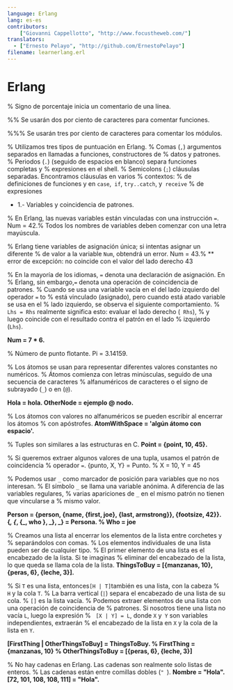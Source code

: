 ```yaml
---
language: Erlang
lang: es-es
contributors:
    ["Giovanni Cappellotto", "http://www.focustheweb.com/"]
translators:
  - ["Ernesto Pelayo", "http://github.com/ErnestoPelayo"]
filename: learnerlang.erl
---
```

Erlang
======

% Signo de porcentaje inicia un comentario de una línea.

%% Se usarán dos por ciento de caracteres para comentar funciones.

%%% Se usarán tres por ciento de caracteres para comentar los módulos.

% Utilizamos tres tipos de puntuación en Erlang.
% Comas (`,`) argumentos separados en llamadas a funciones, constructores de
% datos y patrones.
% Periodos (`.`) (seguido de espacios en blanco) separa funciones completas y
% expresiones en el shell.
% Semicolons (`;`) cláusulas separadas. Encontramos cláusulas en varios
% contextos:
% de definiciones de funciones y en `case`,` if`, `try..catch`, y` receive`
% de expresiones

+ 1.- Variables y coincidencia de patrones.

% En Erlang, las nuevas variables están vinculadas con una instrucción `=`.
Num = 42.% Todos los nombres de variables deben comenzar con una letra mayúscula.

% Erlang tiene variables de asignación única; si intentas asignar un diferente
% de valor a la variable `Num`, obtendrá un error.
Num = 43.% ** error de excepción: no coincide con el valor del lado derecho 43

% En la mayoría de los idiomas, `=` denota una declaración de asignación. En
% Erlang, sin embargo,`=` denota una operación de coincidencia de patrones.
% Cuando se usa una variable vacía en el del lado izquierdo del operador `=` to
% está vinculado (asignado), pero cuando está atado variable se usa en el
% lado izquierdo, se observa el siguiente comportamiento.
% `Lhs = Rhs` realmente significa esto: evaluar el lado derecho (` Rhs`),
% y luego coincide con el resultado contra el patrón en el lado
% izquierdo (`Lhs`).

**Num = 7 * 6.**

% Número de punto flotante.
Pi = 3.14159.

% Los átomos se usan para representar diferentes valores constantes no numéricos.
% Átomos comienza con letras minúsculas, seguido de una secuencia de caracteres
% alfanuméricos de caracteres o el signo de subrayado (`_`) o en (` @ `).

**Hola = hola.
OtherNode = ejemplo @ nodo.**

% Los átomos con valores no alfanuméricos se pueden escribir al encerrar los átomos
% con apóstrofes.
**AtomWithSpace = 'algún átomo con espacio'.**

% Tuples son similares a las estructuras en C.
**Point = {point, 10, 45}.**

% Si queremos extraer algunos valores de una tupla, usamos el patrón de coincidencia
% operador `=`.
{punto, X, Y} = Punto. % X = 10, Y = 45

% Podemos usar `_` como marcador de posición para variables que no nos interesan.
% El símbolo `_` se llama una variable anónima. A diferencia de las variables regulares,
% varias apariciones de `_` en el mismo patrón no tienen que vincularse a
% mismo valor.

**Person = {person, {name, {first, joe}, {last, armstrong}}, {footsize, 42}}.
{_, {_, {_, who }, _}, _} = Persona. % Who = joe**

% Creamos una lista al encerrar los elementos de la lista entre corchetes y
% separándolos con comas.
% Los elementos individuales de una lista pueden ser de cualquier tipo.
% El primer elemento de una lista es el encabezado de la lista. Si te imaginas
% eliminar del encabezado de la lista, lo que queda se llama cola de la lista.
**ThingsToBuy = [{manzanas, 10}, {peras, 6}, {leche, 3}].**

% Si `T` es una lista, entonces` [H | T] `también es una lista, con la cabeza
% ` H` y la cola `T`.
% La barra vertical (`|`) separa el encabezado de una lista de su cola.
% `[]` es la lista vacía.
% Podemos extraer elementos de una lista con una operación de coincidencia de
% patrones. Si nosotros tiene una lista no vacía `L`, luego la expresión
% ` [X | Y] = L`, donde `X` y` Y` son variables independientes, extraerán
% el encabezado de la lista en `X` y la cola de la lista en `Y`.

**[FirstThing | OtherThingsToBuy] = ThingsToBuy.
% FirstThing = {manzanas, 10}
% OtherThingsToBuy = [{peras, 6}, {leche, 3}]**

% No hay cadenas en Erlang. Las cadenas son realmente solo listas de enteros.
% Las cadenas están entre comillas dobles (`" `).
**Nombre = "Hola".
[72, 101, 108, 108, 111] = "Hola".**
